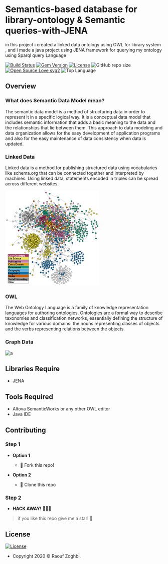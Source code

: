 # Semantics-based database for library-ontology & Semantic queries-with-JENA
in this project i created a linked data ontology using OWL for library system , and i made a java project using JENA framework for querying my ontology using Sparql query Language 

[![Build Status](http://img.shields.io/travis/badges/badgerbadgerbadger.svg?style=flat-square)](https://travis-ci.org/badges/badgerbadgerbadger) [![Gem Version](http://img.shields.io/gem/v/badgerbadgerbadger.svg?style=flat-square)](https://rubygems.org/gems/badgerbadgerbadger) [![License](http://img.shields.io/:license-mit-blue.svg?style=flat-square)](http://badges.mit-license.org) ![GitHub repo size](https://img.shields.io/github/repo-size/raaaouf/Semantics-based-database-for-library-ontology-and-Semantic-queries-with-JENA?color=yellow&label=size&logo=size?style=flat-square) [![Open Source Love svg2](https://badges.frapsoft.com/os/v2/open-source.svg?v=103)](https://github.com/ellerbrock/open-source-badges/) ![Top Language ](https://img.shields.io/github/languages/top/raaaouf/Semantics-based-database-for-library-ontology-and-Semantic-queries-with-JENA?color=purple)

## Overview
### What does Semantic Data Model mean?

The semantic data model is a method of structuring data in order to represent it in a specific logical way. It is a conceptual data model that includes semantic information that adds a basic meaning to the data and the relationships that lie between them. This approach to data modeling and data organization allows for the easy development of application programs and also for the easy maintenance of data consistency when data is updated.

### Linked Data

Linked data is a method for publishing structured data using vocabularies like schema.org that can be connected together and interpreted by machines. Using linked data, statements encoded in triples can be spread across different websites.

![img](img.png)
### OWL

The Web Ontology Language is a family of knowledge representation languages for authoring ontologies. Ontologies are a formal way to describe taxonomies and classification networks, essentially defining the structure of knowledge for various domains: the nouns representing classes of objects and the verbs representing relations between the objects.

### Graph Data
![a](library-ontology-6(1).png)


## Libraries Require
* JENA
## Tools Required
* Altova SemanticWorks or any other OWL editor 
* Java IDE 


## Contributing
### Step 1

- **Option 1**
    - 🍴 Fork this repo!

- **Option 2**
    - 👯 Clone this repo 
### Step 2
- **HACK AWAY!** 🔨🔨🔨
 


>if you like this repo give me a star! 🌟

## License

[![License](http://img.shields.io/:license-mit-blue.svg?style=flat-square)](http://badges.mit-license.org)
- Copyright 2020 © Raouf Zoghbi.

